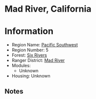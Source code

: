 
Mad River, California
=====================
  
# Information  
* Region Name: [Pacific Southwest]()  
* Region Number: 5  
* Forest: [Six Rivers](http://www.fs.usda.gov/srnf/)  
* Ranger District: [Mad River]()  
* Modules:  
  - Unknown  
* Housing: Unknown  
  
## Notes

